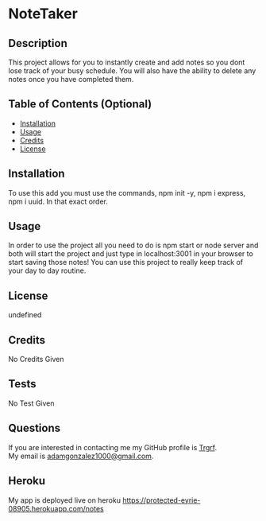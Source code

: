 # NoteTaker
## Description
This project allows for you to instantly create and add notes so you dont lose track of your busy schedule. You will also have the ability to delete any notes once you have completed them.

## Table of Contents (Optional)
- [Installation](#installation)
- [Usage](#usage)
- [Credits](#credits)
- [License](#license)
## Installation
To use this add you must use the commands, npm init -y, npm i express, npm i uuid. In that exact order.
## Usage
In order to use the project all you need to do is npm start or node server and both will start the project and just type in localhost:3001 in your browser to start saving those notes! You can use this project to really keep track of your day to day routine.
## License

undefined
## Credits
No Credits Given
## Tests
No Test Given
## Questions
If you are interested in contacting me my GitHub profile is [Trgrf](https://github.com/Trgrf). <br />
My email is [adamgonzalez1000@gmail.com](mailto:adamgonzalez1000@gmail.com).

## Heroku
My app is deployed live on heroku 
https://protected-eyrie-08905.herokuapp.com/notes